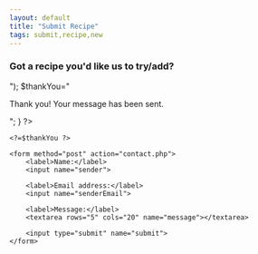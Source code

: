```yaml
---
layout: default
title: "Submit Recipe"
tags: submit,recipe,new
---
```

### Got a recipe you'd like us to try/add?

<?php

if($_POST["submit"]) {
    $recipient="your@email.address";
    $subject="Form to email message";
    $sender=$_POST["sender"];
    $senderEmail=$_POST["senderEmail"];
    $message=$_POST["message"];

    $mailBody="Name: $sender\nEmail: $senderEmail\n\n$message";

    mail($recipient, $subject, $mailBody, "From: $sender <$senderEmail>");

    $thankYou="<p>Thank you! Your message has been sent.</p>";
}

?><!DOCTYPE html>

<html>
<head>
    <meta charset="utf-8">
    <title>Contact form to email</title>
</head>

<body>

    <?=$thankYou ?>

    <form method="post" action="contact.php">
        <label>Name:</label>
        <input name="sender">

        <label>Email address:</label>
        <input name="senderEmail">

        <label>Message:</label>
        <textarea rows="5" cols="20" name="message"></textarea>

        <input type="submit" name="submit">
    </form>

</body>

</html>
